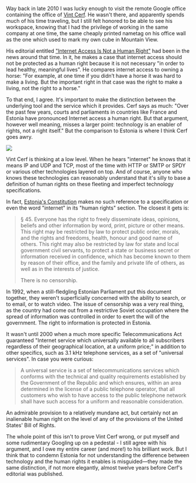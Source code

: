 [1]: http://www.nytimes.com/2012/01/05/opinion/internet-access-is-not-a-human-right.html
[2]: http://en.wikipedia.org/wiki/Vint_Cerf
[3]: http://www.csmonitor.com/2003/0701/p07s01-woeu.html
[4]: http://www.president.ee/en/republic-of-estonia/the-constitution/index.html
[5]: http://www.medialaw.ru/laws/russian_laws/telecom/npa/6etr/estonia.htm

Way back in late 2010 I was lucky enough to visit
the remote Google office containing the office of [Vint Cerf][2].  He wasn't
there, and apparently spends much of his time traveling, but I still felt
honored to be able to see his workspace, knowing that I had the privilege
of working in the same company at one time, the same cheaply printed
nametag on his office wall as the one which used to mark my own cube
in Mountain View.

<!--BREAK-->

His editorial entitled ["Internet Access Is Not a Human Right"][1] had been
in the news around that time.  In it, he makes a case that internet access
should not be protected as a human right because it is not necessary
"in order to lead healthy, meaningful lives".  He compares internet
access to owning a horse: "For example, at one time if you didn’t have
a horse it was hard to make a living. But the important right in that
case was the right to make a living, not the right to a horse."

To that end, I agree.  It's important to make the distinction between
the underlying tool and the service which it provides.  Cerf says as
much: "Over the past few years, courts and parliaments in countries like
France and Estonia have pronounced Internet access a human right.  But
that argument, however well meaning, misses a larger point: technology
is an enabler of rights, not a right itself."  But the comparison to
Estonia is where I think Cerf goes awry.

<p class="centered">
<img src="{{link "screen.png"}}" />
</p>

Vint Cerf is thinking at a low level.  When he hears "internet" he knows that it
means IP and UDP and TCP, most of the time with HTTP or SMTP or SPDY
or various other technologies layered on top.  And of course, anyone
who knows these technologies can reasonably understand that it's silly
to base a definition of human rights on these fleeting and imperfect
technology specifications.

In fact, [Estonia's Constitution][4] makes no such reference to a
specification or even the word "internet" in its "human rights" section.
The closest it gets is:

<blockquote><p>§ 45. Everyone has the right to freely disseminate ideas,
opinions, beliefs and other information by word, print, picture or
other means. This right may be restricted by law to protect public
order, morals, and the rights and freedoms, health, honour and good
name of others. This right may also be restricted by law for state
and local government civil servants, to protect a state or business
secret or information received in confidence, which has become known
to them by reason of their office, and the family and private life
of others, as well as in the interests of justice.</p>

<p>There is no censorship.</p></blockquote>

In 1992, when a still-fledgling Estonian Parliament put this document
together, they weren't superficially concerned with the ability to
search, or to email, or to watch video.  The issue of censorship was a
very real thing, as the country had come out from a restrictive Soviet
occupation where the spread of information was controlled in order
to exert the will of the government.  The right to information is
protected in Estonia.

It wasn't until 2000 when a much more specific Telecommunications Act
guaranteed "Internet service which universally available to all subscribers
regardless of their geographical location, at a uniform price;" in addition
to other specifics, such as 3.1 kHz telephone services, as a set of
"universal services".  In case you were curious:

<blockquote><p>A universal service is a set of telecommunications services
which conforms with the technical and quality requirements established
by the Government of the Republic and which ensures, within an area
determined in the license of a public telephone operator, that all
customers who wish to have access to the public telephone network
shall have such access for a uniform and reasonable
consideration.</p></blockquote>

An admirable provision to a relatively mundane act, but certainly not an
inalienable human right on the level of any of the provisions of the
United States' Bill of Rights.

The whole point of this isn't to prove Vint Cerf wrong, or put myself
and some rudimentary Googling up on a pedestal - I still agree with his
argument, and I owe my entire career (and more!) to his brilliant work.
But I think that to condemn Estonia for not understanding the difference
between technology and the human rights it enables is misguided&mdash;they
made the same distinction, if not more elegantly, almost twelve
years before Cerf's editorial was published.
